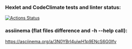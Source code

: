 ### Hexlet and CodeClimate tests and linter status:
[![Actions Status](https://github.com/AIGelios/python-project-50/actions/workflows/hexlet-check.yml/badge.svg)](https://github.com/AIGelios/python-project-50/actions)

### assiinema (flat files difference and -h --help call):
https://asciinema.org/a/3N0YBrI4uiwH1p9ENcS6G0Ifv
